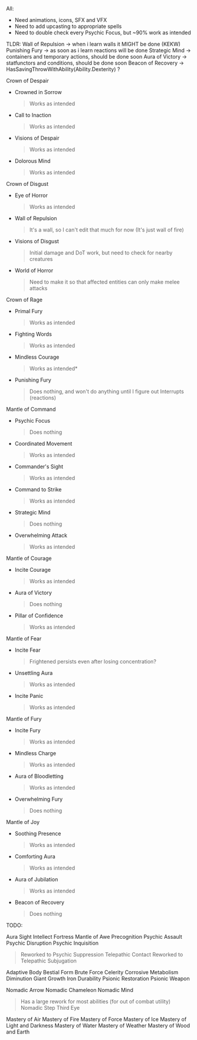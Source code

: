 All:
- Need animations, icons, SFX and VFX
- Need to add upcasting to appropriate spells
- Need to double check every Psychic Focus, but ~90% work as intended

TLDR:
Wall of Repulsion -> when i learn walls it MIGHT be done (KEKW)
Punishing Fury -> as soon as i learn reactions will be done
Strategic Mind -> containers and temporary actions, should be done soon
Aura of Victory -> statfunctors and conditions, should be done soon
Beacon of Recovery -> HasSavingThrowWithAbility(Ability.Dexterity) ?

Crown of Despair
 - Crowned in Sorrow
    > Works as intended
 - Call to Inaction
    > Works as intended
 - Visions of Despair
    > Works as intended
 - Dolorous Mind
    > Works as intended

Crown of Disgust
 - Eye of Horror
    > Works as intended
 - Wall of Repulsion
    > It's a wall, so I can't edit that much for now (It's just wall of fire)
 - Visions of Disgust
    > Initial damage and DoT work, but need to check for nearby creatures
 - World of Horror
    > Need to make it so that affected entities can only make melee attacks

Crown of Rage
 - Primal Fury
    > Works as intended
 - Fighting Words
    > Works as intended
 - Mindless Courage
    > Works as intended*
 - Punishing Fury
    > Does nothing, and won't do anything until I figure out Interrupts (reactions)

Mantle of Command
 - Psychic Focus
    > Does nothing
 - Coordinated Movement
    > Works as intended
 - Commander's Sight
    > Works as intended
 - Command to Strike
    > Works as intended
 - Strategic Mind
    > Does nothing
 - Overwhelming Attack
    > Works as intended

Mantle of Courage
 - Incite Courage
    > Works as intended
 - Aura of Victory
    > Does nothing
 - Pillar of Confidence
    > Works as intended

Mantle of Fear
 - Incite Fear
    > Frightened persists even after losing concentration?
 - Unsettling Aura
    > Works as intended
 - Incite Panic
    > Works as intended

Mantle of Fury
 - Incite Fury
    > Works as intended
 - Mindless Charge 
    > Works as intended
 - Aura of Bloodletting
    > Works as intended
 - Overwhelming Fury
    > Does nothing

Mantle of Joy
 - Soothing Presence
    > Works as intended
 - Comforting Aura
    > Works as intended
 - Aura of Jubilation
    > Works as intended
 - Beacon of Recovery
    > Does nothing

TODO:

Aura Sight
Intellect Fortress
Mantle of Awe
Precognition
Psychic Assault
Psychic Disruption
Psychic Inquisition
 > Reworked to Psychic Suppression
Telepathic Contact
 > Reworked to Telepathic Subjugation

Adaptive Body
Bestial Form
Brute Force
Celerity
Corrosive Metabolism
Diminution
Giant Growth
Iron Durability
Psionic Restoration
Psionic Weapon

Nomadic Arrow
Nomadic Chameleon
Nomadic Mind
 > Has a large rework for most abilities (for out of combat utility)
Nomadic Step
Third Eye

Mastery of Air
Mastery of Fire
Mastery of Force
Mastery of Ice
Mastery of Light and Darkness
Mastery of Water
Mastery of Weather
Mastery of Wood and Earth